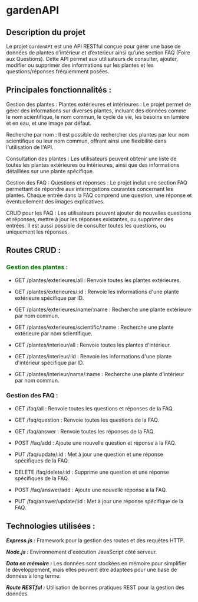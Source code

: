 # gardenAPI

## Description du projet

Le projet `GardenAPI` est une API RESTful conçue pour gérer une base de données de plantes d’intérieur et d’extérieur ainsi qu’une section FAQ (Foire aux Questions). Cette API permet aux utilisateurs de consulter, ajouter, modifier ou supprimer des informations sur les plantes et les questions/réponses fréquemment posées.

## Principales fonctionnalités :

Gestion des plantes :
Plantes extérieures et intérieures : Le projet permet de gérer des informations sur diverses plantes, incluant des données comme le nom scientifique, le nom commun, le cycle de vie, les besoins en lumière et en eau, et une image par défaut.

Recherche par nom : Il est possible de rechercher des plantes par leur nom scientifique ou leur nom commun, offrant ainsi une flexibilité dans l'utilisation de l'API.

Consultation des plantes : Les utilisateurs peuvent obtenir une liste de toutes les plantes extérieures ou intérieures, ainsi que des informations détaillées sur une plante spécifique.

Gestion des FAQ :
Questions et réponses : Le projet inclut une section FAQ permettant de répondre aux interrogations courantes concernant les plantes. Chaque entrée dans la FAQ comprend une question, une réponse et éventuellement des images explicatives.

CRUD pour les FAQ : Les utilisateurs peuvent ajouter de nouvelles questions et réponses, mettre à jour les réponses existantes, ou supprimer des entrées. Il est aussi possible de consulter toutes les questions, ou uniquement les réponses.

## Routes CRUD :

### <span style="color: green">Gestion des plantes :</span>

-   GET /plantes/exterieures/all : Renvoie toutes les plantes extérieures.

-   GET /plantes/exterieures/:id : Renvoie les informations d'une plante extérieure spécifique par ID.

-   GET /plantes/exterieures/name/:name : Recherche une plante extérieure par nom commun.

-   GET /plantes/exterieures/scientific/:name : Recherche une plante extérieure par nom scientifique.

-   GET /plantes/interieur/all : Renvoie toutes les plantes d'intérieur.

-   GET /plantes/interieur/:id : Renvoie les informations d'une plante d'intérieur spécifique par ID.

-   GET /plantes/interieur/name/:name : Recherche une plante d'intérieur par nom commun.

### Gestion des FAQ :

-   GET /faq/all : Renvoie toutes les questions et réponses de la FAQ.

-   GET /faq/question : Renvoie toutes les questions de la FAQ.

-   GET /faq/answer : Renvoie toutes les réponses de la FAQ.

-   POST /faq/add : Ajoute une nouvelle question et réponse à la FAQ.

-   PUT /faq/update/:id : Met à jour une question et une réponse spécifiques de la FAQ.

-   DELETE /faq/delete/:id : Supprime une question et une réponse spécifiques de la FAQ.

-   POST /faq/answer/add : Ajoute une nouvelle réponse à la FAQ.

-   PUT /faq/answer/update/:id : Met à jour une réponse spécifique de la FAQ.

## Technologies utilisées :

**_Express.js :_** Framework pour la gestion des routes et des requêtes HTTP.

**_Node.js :_** Environnement d'exécution JavaScript côté serveur.

**_Data en mémoire :_** Les données sont stockées en mémoire pour simplifier le développement, mais elles peuvent être adaptées pour une base de données à long terme.

**_Route RESTful :_** Utilisation de bonnes pratiques REST pour la gestion des données.
